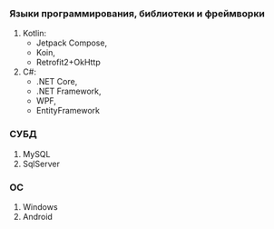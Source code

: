 ### Языки программирования, библиотеки и фреймворки
1. Kotlin:
   - Jetpack Compose,
   - Koin,
   - Retrofit2+OkHttp
2. C#:
   - .NET Core,
   - .NET Framework,
   - WPF,
   - EntityFramework

### СУБД
1. MySQL
2. SqlServer

### OC
1. Windows
2. Android
